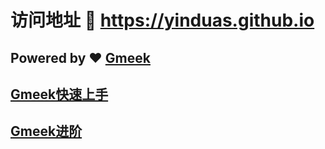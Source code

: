 # 访问地址 :link: https://yinduas.github.io 
## Powered by :heart: [Gmeek](https://github.com/Meekdai/Gmeek)
## [Gmeek快速上手](https://blog.meekdai.com/post/Gmeek-kuai-su-shang-shou.html)
## [Gmeek进阶](https://blog.meekdai.com/tag.html#Gmeek)
